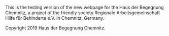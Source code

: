 This is the testing version of the new webpage for the Haus der Begegnung Chemnitz, a project of the friendly society Regionale Arbeitsgemeinschaft Hilfe für Behinderte e.V. in Chemnitz, Germany.

Copyright 2019 Haus der Begegnung Chemnitz.
